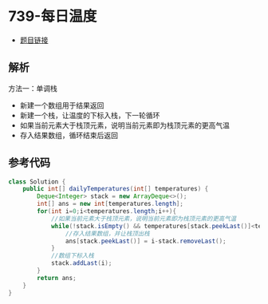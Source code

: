 # 739-每日温度

- [题目链接](https://leetcode-cn.com/problems/daily-temperatures/submissions/)

## 解析

方法一：单调栈
- 新建一个数组用于结果返回
- 新建一个栈，让温度的下标入栈，下一轮循环
- 如果当前元素大于栈顶元素，说明当前元素即为栈顶元素的更高气温
- 存入结果数组，循环结束后返回



## 参考代码
```Java
class Solution {
    public int[] dailyTemperatures(int[] temperatures) {
        Deque<Integer> stack = new ArrayDeque<>();
        int[] ans = new int[temperatures.length];
        for(int i=0;i<temperatures.length;i++){
            //如果当前元素大于栈顶元素，说明当前元素即为栈顶元素的更高气温
            while(!stack.isEmpty() && temperatures[stack.peekLast()]<temperatures[i]){
                //存入结果数组，并让栈顶出栈
                ans[stack.peekLast()] = i-stack.removeLast();
            }
            //数组下标入栈
            stack.addLast(i);
        }
        return ans;
    }
}
```
